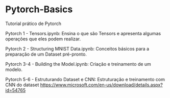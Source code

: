 # Pytorch-Basics
Tutorial prático de Pytorch

Pytorch 1 - Tensors.ipynb: Ensina o que são Tensors e apresenta algumas operações que eles podem realizar.

Pytorch 2 - Structuring MNIST Data.ipynb: Conceitos básicos para a preparação de um Dataset pré-pronto.

Pytorch 3-4 - Building the Model.ipynb: Criação e treinamento de um modelo.
  
Pytorch 5-6 - Estruturando Dataset e CNN: Estruturação e treinamento com CNN do dataset https://www.microsoft.com/en-us/download/details.aspx?id=54765
